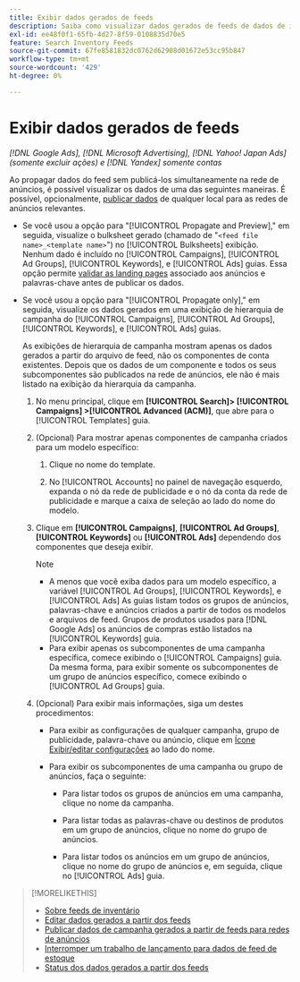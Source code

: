 ```yaml
---
title: Exibir dados gerados de feeds
description: Saiba como visualizar dados gerados de feeds de dados de inventário.
exl-id: ee48f0f1-65fb-4d27-8f59-0108835d70e5
feature: Search Inventory Feeds
source-git-commit: 67fe8581832dc0762d62908d01672e53cc95b847
workflow-type: tm+mt
source-wordcount: '429'
ht-degree: 0%

---
```


# Exibir dados gerados de feeds

*[!DNL Google Ads], [!DNL Microsoft Advertising], [!DNL Yahoo! Japan Ads] (somente excluir ações) e [!DNL Yandex] somente contas*

Ao propagar dados do feed sem publicá-los simultaneamente na rede de anúncios, é possível visualizar os dados de uma das seguintes maneiras. É possível, opcionalmente, [publicar dados](propagated-data-post.md) de qualquer local para as redes de anúncios relevantes.

* Se você usou a opção para &quot;[!UICONTROL Propagate and Preview],&quot; em seguida, visualize o bulksheet gerado (chamado de &quot;`<feed file name>_<template name>`&quot;) no [!UICONTROL Bulksheets] exibição. Nenhum dado é incluído no [!UICONTROL Campaigns], [!UICONTROL Ad Groups], [!UICONTROL Keywords], e [!UICONTROL Ads] guias. Essa opção permite [validar as landing pages](/help/search-social-commerce/campaign-management/bulksheets/bulksheet-validate-landing-pages.md) associado aos anúncios e palavras-chave antes de publicar os dados.

* Se você usou a opção para &quot;[!UICONTROL Propagate only],&quot; em seguida, visualize os dados gerados em uma exibição de hierarquia de campanha do [!UICONTROL Campaigns], [!UICONTROL Ad Groups], [!UICONTROL Keywords], e [!UICONTROL Ads] guias.

  As exibições de hierarquia de campanha mostram apenas os dados gerados a partir do arquivo de feed, não os componentes de conta existentes. Depois que os dados de um componente e todos os seus subcomponentes são publicados na rede de anúncios, ele não é mais listado na exibição da hierarquia da campanha.

   1. No menu principal, clique em **[!UICONTROL Search]> [!UICONTROL Campaigns] >[!UICONTROL Advanced (ACM)]**, que abre para o [!UICONTROL Templates] guia.

   1. (Opcional) Para mostrar apenas componentes de campanha criados para um modelo específico:

      1. Clique no nome do template.

      1. No [!UICONTROL Accounts] no painel de navegação esquerdo, expanda o nó da rede de publicidade e o nó da conta da rede de publicidade e marque a caixa de seleção ao lado do nome do modelo.

   1. Clique em **[!UICONTROL Campaigns]**, **[!UICONTROL Ad Groups]**, **[!UICONTROL Keywords]** ou **[!UICONTROL Ads]** dependendo dos componentes que deseja exibir.

      >[!NOTE]
      >
      >* A menos que você exiba dados para um modelo específico, a variável [!UICONTROL Ad Groups], [!UICONTROL Keywords], e [!UICONTROL Ads] As guias listam todos os grupos de anúncios, palavras-chave e anúncios criados a partir de todos os modelos e arquivos de feed. Grupos de produtos usados para [!DNL Google Ads] os anúncios de compras estão listados na [!UICONTROL Keywords] guia.
      >* Para exibir apenas os subcomponentes de uma campanha específica, comece exibindo o [!UICONTROL Campaigns] guia. Da mesma forma, para exibir somente os subcomponentes de um grupo de anúncios específico, comece exibindo o [!UICONTROL Ad Groups] guia.

   1. (Opcional) Para exibir mais informações, siga um destes procedimentos:

      * Para exibir as configurações de qualquer campanha, grupo de publicidade, palavra-chave ou anúncio, clique em [Ícone Exibir/editar configurações](/help/search-social-commerce/assets/settings.png "Ícone Exibir/editar configurações") ao lado do nome.

      * Para exibir os subcomponentes de uma campanha ou grupo de anúncios, faça o seguinte:

         * Para listar todos os grupos de anúncios em uma campanha, clique no nome da campanha.

         * Para listar todas as palavras-chave ou destinos de produtos em um grupo de anúncios, clique no nome do grupo de anúncios.

         * Para listar todos os anúncios em um grupo de anúncios, clique no nome do grupo de anúncios e, em seguida, clique no [!UICONTROL Ads] guia.

>[!MORELIKETHIS]
>
>* [Sobre feeds de inventário](inventory-feeds-about.md)
>* [Editar dados gerados a partir dos feeds](propagated-data-edit.md)
>* [Publicar dados de campanha gerados a partir de feeds para redes de anúncios](propagated-data-post.md)
>* [Interromper um trabalho de lançamento para dados de feed de estoque](stop-job.md)
>* [Status dos dados gerados a partir dos feeds](propagated-data-status.md)
